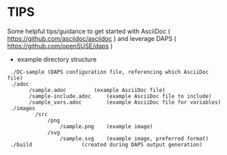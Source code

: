 # TIPS

Some helpful tips/guidance to get started with AsciiDoc ( https://github.com/asciidoc/asciidoc ) and leverage DAPS ( https://github.com/openSUSE/daps )

* example directory structure
~~~text
 ./DC-sample (DAPS configuration file, referencing which AsciiDoc file)
 ./adoc
       /sample.adoc			(example AsciiDoc file)
       /sample-include.adoc		(example AsciiDoc file to include)
       /sample_vars.adoc		(example AsciiDoc file for variables)
 ./images
         /src
             /png
                 /sample.png	(example image)
             /svg
                 /sample.svg	(example image, preferred format)
 ./build				(created during DAPS output generation)
~~~
